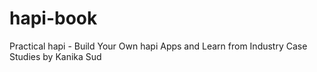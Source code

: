 # hapi-book

Practical hapi - Build Your Own hapi Apps and Learn from Industry Case Studies
by Kanika Sud